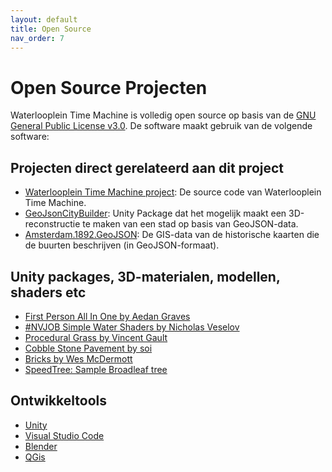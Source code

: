 ```yaml
---
layout: default
title: Open Source
nav_order: 7
---
```

# Open Source Projecten

Waterlooplein Time Machine is volledig open source op basis van de [GNU General Public License v3.0](https://github.com/ElmarJ/waterlooplein-timemachine/blob/main/COPYING). De software maakt gebruik van de volgende software:

## Projecten direct gerelateerd aan dit project

- [Waterlooplein Time Machine project](https://github.com/ElmarJ/waterlooplein-timemachine): De source code van Waterlooplein Time Machine.
- [GeoJsonCityBuilder](https://github.com/elmarj/geojsoncitybuilder): Unity Package dat het mogelijk maakt een 3D-reconstructie te maken van een stad op basis van GeoJSON-data.
- [Amsterdam.1892.GeoJSON](https://github.com/ElmarJ/Amsterdam.1892.GeoJSON): De GIS-data van de historische kaarten die de buurten beschrijven (in GeoJSON-formaat).

## Unity packages, 3D-materialen, modellen, shaders etc

- [First Person All In One by Aedan Graves](https://assetstore.unity.com/packages/tools/input-management/first-person-all-in-one-135316)
- [#NVJOB Simple Water Shaders by Nicholas Veselov](https://nvjob.github.io/unity/nvjob-water-shader)
- [Procedural Grass by Vincent Gault](https://share.substance3d.com/libraries/64)
- [Cobble Stone Pavement by soi](https://share.substance3d.com/libraries/3721)
- [Bricks by Wes McDermott](https://share.substance3d.com/libraries/2041)
- [SpeedTree: Sample Broadleaf tree](https://speedtree.com/)

## Ontwikkeltools

- [Unity](https://unity.com/)
- [Visual Studio Code](https://code.visualstudio.com/)
- [Blender](https://www.blender.org/)
- [QGis](https://www.qgis.org/)
